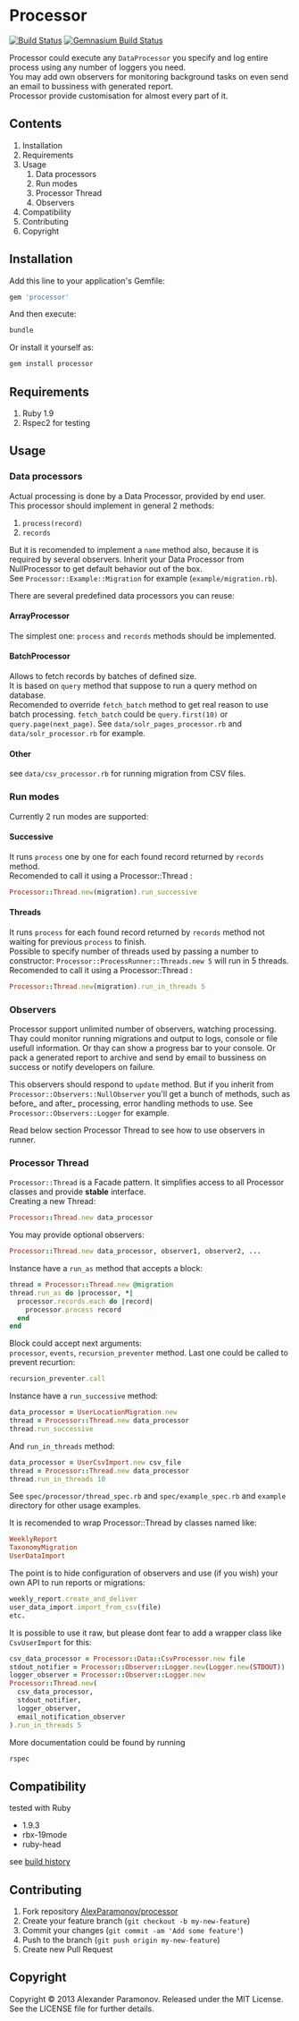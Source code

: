 Processor
==========
[![Build Status](https://travis-ci.org/AlexParamonov/processor.png?branch=master)](http://travis-ci.org/AlexParamonov/processor)
[![Gemnasium Build Status](https://gemnasium.com/AlexParamonov/processor.png)](http://gemnasium.com/AlexParamonov/processor)  

Processor could execute any `DataProcessor` you specify and log entire process using any number of loggers you need.  
You may add own observers for monitoring background tasks on even send an email to bussiness with generated report.  
Processor provide customisation for almost every part of it.  


Contents
---------
1. Installation
1. Requirements
1. Usage
    1. Data processors 
    1. Run modes 
    1. Processor Thread
    1. Observers
1. Compatibility
1. Contributing
1. Copyright

Installation
------------
Add this line to your application's Gemfile:
``` ruby
gem 'processor'
```

And then execute:
``` sh
bundle
```

Or install it yourself as:
``` sh
gem install processor
```

Requirements
------------
1. Ruby 1.9
1. Rspec2 for testing

Usage
------------

### Data processors 
Actual processing is done by a Data Processor, provided by end user.  
This processor should implement in general 2 methods:

1. `process(record)`
1. `records`

But it is recomended to implement a `name` method also, because it is required by several observers. 
Inherit your Data Processor from NullProcessor to get default behavior out of the box.  
See `Processor::Example::Migration` for example (`example/migration.rb`).

There are several predefined data processors you can reuse:

#### ArrayProcessor
The simplest one: `process` and `records` methods should be implemented.

#### BatchProcessor
Allows to fetch records by batches of defined size.  
It is based on `query` method that suppose to run a query method on database.  
Recomended to override `fetch_batch` method to get real reason to use batch processing. 
`fetch_batch` could be `query.first(10)` or `query.page(next_page)`. 
See `data/solr_pages_processor.rb` and `data/solr_processor.rb` for example.

#### Other
see `data/csv_processor.rb` for running migration from CSV files.


### Run modes 
Currently 2 run modes are supported:

#### Successive
It runs `process` one by one for each found record returned by `records` method.  
Recomended to call it using a Processor::Thread :
``` ruby
Processor::Thread.new(migration).run_successive
```

#### Threads
It runs `process` for each found record returned by `records` method not waiting for previous `process` to finish.  
Possible to specify number of threads used by passing a number to constructor:
`Processor::ProcessRunner::Threads.new 5` will run in 5 threads.  
Recomended to call it using a Processor::Thread :
``` ruby
Processor::Thread.new(migration).run_in_threads 5
```


### Observers
Processor support unlimited number of observers, watching processing.  
Thay could monitor running migrations and output to logs, console or file usefull information.
Or thay can show a progress bar to your console.
Or pack a generated report to archive and send by email to bussiness on 
success or notify developers on failure.  


This observers should respond to `update` method. But if you inherit from
`Processor::Observers::NullObserver` you'll get a bunch of methods, 
such as before_ and after_ processing, error handling methods to
use. See `Processor::Observers::Logger` for example.

Read below section Processor Thread to see how to use observers in runner.


### Processor Thread
`Processor::Thread` is a Facade pattern. 
It simplifies access to all Processor classes and provide __stable__ interface.  
Creating a new Thread:
``` ruby
Processor::Thread.new data_processor
```

You may provide optional observers:
``` ruby
Processor::Thread.new data_processor, observer1, observer2, ...
```

Instance have a `run_as` method that accepts a block:  
``` ruby
thread = Processor::Thread.new @migration
thread.run_as do |processor, *|
  processor.records.each do |record|
    processor.process record
  end
end
```

Block could accept next arguments:   
`processor`, `events`, `recursion_preventer` method. Last one could be called to prevent recurtion:
``` ruby
recursion_preventer.call
```

Instance have a `run_successive` method: 
``` ruby
data_processor = UserLocationMigration.new
thread = Processor::Thread.new data_processor
thread.run_successive
```

And `run_in_threads` method:
``` ruby
data_processor = UserCsvImport.new csv_file
thread = Processor::Thread.new data_processor
thread.run_in_threads 10
```

See `spec/processor/thread_spec.rb` and `spec/example_spec.rb` and
`example` directory for other usage examples.  


It is recomended to wrap Processor::Thread by classes named like:

``` ruby
WeeklyReport
TaxonomyMigration
UserDataImport
```
The point is to hide configuration of observers and use (if you wish) your own API to run reports or migrations:

``` ruby
weekly_report.create_and_deliver
user_data_import.import_from_csv(file)
etc.
```

It is possible to use it raw, but please dont fear to add a
wrapper class like `CsvUserImport` for this:

``` ruby
csv_data_processor = Processor::Data::CsvProcessor.new file
stdout_notifier = Processor::Observer::Logger.new(Logger.new(STDOUT))
logger_observer = Processor::Observer::Logger.new
Processor::Thread.new(
  csv_data_processor,
  stdout_notifier,
  logger_observer,
  email_notification_observer
).run_in_threads 5
```

More documentation could be found by running
``` sh
rspec
```

Compatibility
-------------
tested with Ruby

* 1.9.3
* rbx-19mode
* ruby-head

see [build history](http://travis-ci.org/#!/AlexParamonov/processor/builds)

Contributing
-------------
1. Fork repository [AlexParamonov/processor](https://github.com/AlexParamonov/processor)
2. Create your feature branch (`git checkout -b my-new-feature`)
3. Commit your changes (`git commit -am 'Add some feature'`)
4. Push to the branch (`git push origin my-new-feature`)
5. Create new Pull Request

Copyright
---------
Copyright © 2013 Alexander Paramonov.
Released under the MIT License. See the LICENSE file for further details.
